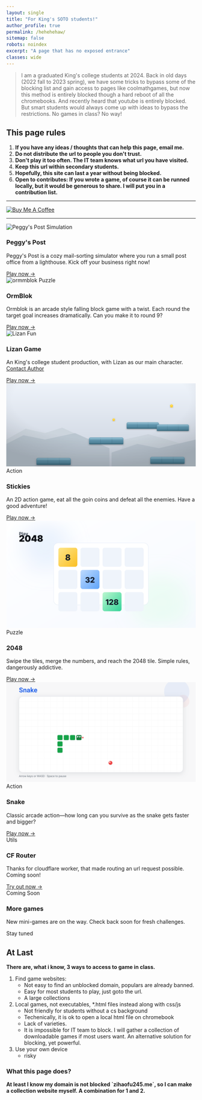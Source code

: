 ```yaml
---
layout: single
title: "For King's SOTO students!"
author_profile: true
permalink: /hehehehaw/
sitemap: false
robots: noindex
excerpt: "A page that has no exposed entrance"
classes: wide
---
```


> I am a graduated King's college students at 2024. Back in old days (2022 fall to 2023 spring), we have some 
tricks to bypass some of the blocking list and gain access to pages like coolmathgames, 
but now this method is entirely blocked though a hard reboot of all the chromebooks.
And recently heard that youtube is entirely blocked. But smart students would always come up 
with ideas to bypass the restrictions. No games in class? No way! 

## This page rules
1. **If you have any ideas / thoughts that can help this page, email me.**
2. **Do not distribute the url to people you don't trust.**
3. **Don't play it too often. The IT team knows what url you have visited.**
4. **Keep this url within secondary students.**
5. **Hopefully, this site can last a year without being blocked.**
6. **Open to contributes: If you wrote a game, of course it can be runned locally, but it would be generous to share. I will put you in a contribution list.**

---

<a href="https://www.buymeacoffee.com/zihaofu245" target="_blank">
  <img src="https://cdn.buymeacoffee.com/buttons/v2/default-yellow.png" alt="Buy Me A Coffee" style="height: 60px; width: 217px; ">
</a>

---

<link rel="stylesheet" href="/assets/css/games.css">

<div class="games-grid">
	<div class="game-card">
		<div class="card-media">
			<img src="https://cdn.zihaofu245.me/peggy_post/teaser.png" alt="Peggy's Post" loading="lazy" />
			<span class="pill">Simulation</span>
		</div>
		<div class="card-body">
			<h3 class="card-title">Peggy's Post</h3>
			<p class="card-desc">Peggy's Post is a cozy mail-sorting simulator where you run a small post office from a lighthouse. Kick off your business right now!</p>
			<a class="card-cta" href="/hehehehaw/peggys_post/" aria-label="Play Peggy's Post">Play now →</a>
		</div>
	</div>
	<div class="game-card">
		<div class="card-media">
			<img src="https://cdn.zihaofu245.me/ormblok/teaser.png" alt="ormmblok" loading="lazy" />
			<span class="pill">Puzzle</span>
		</div>
		<div class="card-body">
			<h3 class="card-title">OrmBlok</h3>
			<p class="card-desc">Ormblok is an arcade style falling block game with a twist. Each round the target goal increases dramatically. Can you make it to round 9? </p>
			<a class="card-cta" href="/hehehehaw/ormblok/" aria-label="Play OrmBlok">Play now →</a>
		</div>
	</div>
	<div class="game-card">
		<div class="card-media">
			<img src="https://cdn.zihaofu245.me/LizanGame/LizanGameTeaser.jpg" alt="Lizan" loading="lazy" />
			<span class="pill">Fun</span>
		</div>
		<div class="card-body">
			<h3 class="card-title">Lizan Game</h3>
			<p class="card-desc">An King's college student production, with Lizan as our main character. <a href="mailto:shengwxnw@gmail.com">Contact Author</a></p>
			<a class="card-cta" href="/hehehehaw/LizanGame/" aria-label="Play Stickies">Play now →</a>
		</div>
	</div>
	<div class="game-card">
		<div class="card-media">
			<img src="/games/svgs/stickies.svg" alt="snake game cover" loading="lazy" />
			<span class="pill">Action</span>
		</div>
		<div class="card-body">
			<h3 class="card-title">Stickies</h3>
			<p class="card-desc">An 2D action game, eat all the goin coins and defeat all the enemies. Have a good adventure!</p>
			<a class="card-cta" href="/hehehehaw/stickies/" aria-label="Play Stickies">Play now →</a>
		</div>
	</div>
	<div class="game-card">
		<div class="card-media">
			<img src="/games/svgs/2048.svg" alt="2048 game cover" loading="lazy" />
			<span class="pill">Puzzle</span>
		</div>
		<div class="card-body">
			<h3 class="card-title">2048</h3>
			<p class="card-desc">Swipe the tiles, merge the numbers, and reach the 2048 tile. Simple rules, dangerously addictive.</p>
			<a class="card-cta" href="/hehehehaw/2048/" aria-label="Play 2048">Play now →</a>
		</div>
	</div>
	<div class="game-card">
		<div class="card-media">
			<img src="/games/svgs/snake.svg" alt="snake game cover" loading="lazy" />
			<span class="pill">Action</span>
		</div>
		<div class="card-body">
			<h3 class="card-title">Snake</h3>
			<p>Classic arcade action—how long can you survive as the snake gets faster and bigger?</p>
			<a class="card-cta" href="/hehehehaw/snake/" aria-label="Play snake">Play now →</a>
		</div>
	</div>
		<div class="game-card">
		<div class="card-media">
			<div class="soon-pattern" aria-hidden="true"></div>
			<span class="pill">Utils</span>
		</div>
		<div class="card-body">
			<h3 class="card-title">CF Router</h3>
			<p>Thanks for cloudflare worker, that made routing an url request possible. Coming soon!</p>
			<a class="card-cta" href="/hehehehaw/router/" aria-label="Try router">Try out now →</a>
		</div>
	</div>
	<!-- Teaser for future games -->
	<div class="game-card is-soon" aria-disabled="true">
		<div class="card-media">
			<div class="soon-pattern" aria-hidden="true"></div>
			<span class="pill">Coming Soon</span>
		</div>
		<div class="card-body">
			<h3 class="card-title">More games</h3>
			<p class="card-desc">New mini-games are on the way. Check back soon for fresh challenges.</p>
			<div class="card-cta">Stay tuned</div>
		</div>
	</div>
</div>

## At Last
<b>
There are, what i know, 3 ways to access to game in class.</b>

1. Find game websites:
	- Not easy to find an unblocked domain, populars are already banned.
	- Easy for most students to play, just goto the url.
	- A large collections
2. Local games, not executables, *.html files instead along with css/js
	- Not friendly for students without a cs background
	- Techenically, it is ok to open a local html file on chromebook
	- Lack of varieties.
	- It is impossible for IT team to block. I will gather a collection of downloadable games if most users want. An alternative solution for blocking, yet powerful.
3. Use your own device
	- risky

### What this page does?

<b>
At least I know my domain is not blocked `zihaofu245.me`, so I can make a collection website myself. 
A combination for 1 and 2.
</b>


